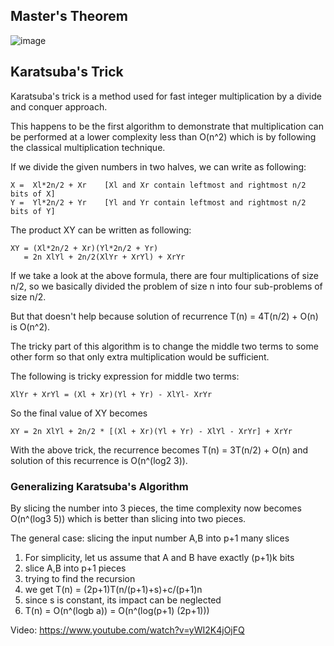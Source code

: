 ## Master's Theorem
![image](https://user-images.githubusercontent.com/95273765/202820317-54395f4f-7f02-4b3e-9bc1-e8880dd2cdc4.png)


## Karatsuba's Trick
Karatsuba's trick is a method used for fast integer multiplication by a divide and conquer approach.

This happens to be the first algorithm to demonstrate that multiplication can be performed at a lower complexity less than O(n^2) which is by following the classical multiplication technique.

If we divide the given numbers in two halves, we can write as following:
```
X =  Xl*2n/2 + Xr    [Xl and Xr contain leftmost and rightmost n/2 bits of X]
Y =  Yl*2n/2 + Yr    [Yl and Yr contain leftmost and rightmost n/2 bits of Y]
```

The product XY can be written as following:
```
XY = (Xl*2n/2 + Xr)(Yl*2n/2 + Yr)
   = 2n XlYl + 2n/2(XlYr + XrYl) + XrYr
```

If we take a look at the above formula, there are four multiplications of size n/2, so we basically divided the problem of size n into four sub-problems of size n/2.

But that doesn't help because solution of recurrence T(n) = 4T(n/2) + O(n) is O(n^2).

The tricky part of this algorithm is to change the middle two terms to some other form so that only extra multiplication would be sufficient.

The following is tricky expression for middle two terms:
```
XlYr + XrYl = (Xl + Xr)(Yl + Yr) - XlYl- XrYr
```

So the final value of XY becomes
```
XY = 2n XlYl + 2n/2 * [(Xl + Xr)(Yl + Yr) - XlYl - XrYr] + XrYr
```

With the above trick, the recurrence becomes T(n) = 3T(n/2) + O(n) and solution of this recurrence is O(n^(log2 3)).

### Generalizing Karatsuba's Algorithm
By slicing the number into 3 pieces, the time complexity now becomes O(n^(log3 5)) which is better than slicing into two pieces.

The general case: slicing the input number A,B into p+1 many slices
1. For simplicity, let us assume that A and B have exactly (p+1)k bits
2. slice A,B into p+1 pieces
3. trying to find the recursion
4. we get T(n) = (2p+1)T(n/(p+1)+s)+c/(p+1)n
5. since s is constant, its impact can be neglected
6. T(n) = O(n^(logb a)) = O(n^(log(p+1) (2p+1)))

Video: https://www.youtube.com/watch?v=yWI2K4jOjFQ

